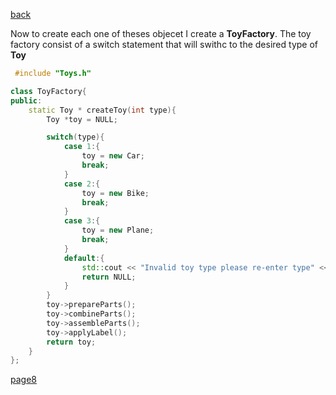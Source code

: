 [back](./page6.md)


Now to create each one of theses objecet I create a **ToyFactory**. The toy factory consist of a switch statement that will swithc to the desired type of **Toy**

```cpp
 #include "Toys.h"

class ToyFactory{
public:
    static Toy * createToy(int type){
        Toy *toy = NULL;

        switch(type){
            case 1:{
                toy = new Car;
                break;
            }
            case 2:{
                toy = new Bike;
                break;
            }
            case 3:{
                toy = new Plane;
                break;
            }
            default:{
                std::cout << "Invalid toy type please re-enter type" << std::endl;
                return NULL;
            }
        }
        toy->prepareParts();
        toy->combineParts();
        toy->assembleParts();
        toy->applyLabel();
        return toy;
    }
};
```

[page8](./page8.md)


